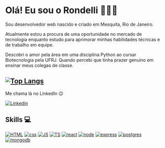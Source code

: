# Olá! Eu sou o Rondelli 👋🇮🇹

Sou desenvolvedor web nascido e criado em Mesquita, Rio de Janeiro.

Atualmente estou a procura de uma oportunidade no mercado de tecnologia enquanto estudo para aprimorar minhas habilidades técnicas e de trabalho em equipe.

Descobri o amor pela área em uma disciplina Python ao cursar Biotecnologia pela UFRJ. Quando percebi que tinha prazer genuino em ensinar meus colegas de classe.


[![Top Langs](https://github-readme-stats.vercel.app/api/top-langs/?username=PedroRondelli)](https://github.com/anuraghazra/github-readme-stats)
-
Me chama lá no LinkedIn 😉

[![Linkedin](https://img.shields.io/badge/LinkedIn-0077B5?style=for-the-badge&logo=linkedin&logoColor=white)](https://www.linkedin.com/in/pedro-rondelli/)

## Skills 💻

[![HTML](https://img.shields.io/badge/HTML5-E34F26?style=for-the-badge&logo=html5&logoColor=white)]() [![css](https://img.shields.io/badge/CSS3-1572B6?style=for-the-badge&logo=css3&logoColor=white)]() [![JS](https://img.shields.io/badge/JavaScript-F7DF1E?style=for-the-badge&logo=javascript&logoColor=black)]() [![TS](https://img.shields.io/badge/TypeScript-007ACC?style=for-the-badge&logo=typescript&logoColor=white)]() [![react](https://img.shields.io/badge/React-20232A?style=for-the-badge&logo=react&logoColor=61DAFB)]() [![node](https://img.shields.io/badge/Node.js-43853D?style=for-the-badge&logo=node.js&logoColor=white)]() [![express](https://img.shields.io/badge/Express.js-404D59?style=for-the-badge)]() [![postgres](https://img.shields.io/badge/PostgreSQL-316192?style=for-the-badge&logo=postgresql&logoColor=white)]() [![mongodb](https://img.shields.io/badge/MongoDB-4EA94B?style=for-the-badge&logo=mongodb&logoColor=white)]() 
<!--
**PedroRondelli/PedroRondelli** is a ✨ _special_ ✨ repository because its `README.md` (this file) appears on your GitHub profile.

Here are some ideas to get you started:


-->
